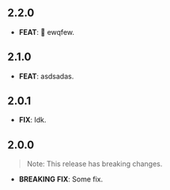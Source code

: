 ## 2.2.0

 - **FEAT**: :art: ewqfew.

## 2.1.0

 - **FEAT**: asdsadas.

## 2.0.1

 - **FIX**: Idk.

## 2.0.0

> Note: This release has breaking changes.

 - **BREAKING** **FIX**: Some fix.

